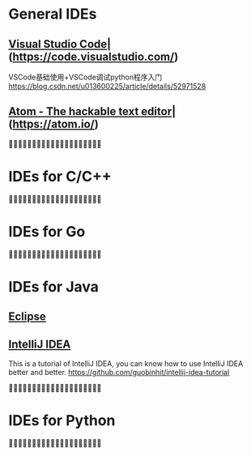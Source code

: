 

# General IDEs

## [Visual Studio Code](https://github.com/Microsoft/vscode)|(https://code.visualstudio.com/)

VSCode基础使用+VSCode调试python程序入门 https://blog.csdn.net/u013600225/article/details/52971528

## [Atom - The hackable text editor](https://github.com/atom/atom)|(https://atom.io/)

:couple::couple::couple::couple::couple::couple::couple::couple::couple::couple::couple::couple::couple::couple::couple::couple::couple::couple::couple::couple:


# IDEs for C/C++


:couple::couple::couple::couple::couple::couple::couple::couple::couple::couple::couple::couple::couple::couple::couple::couple::couple::couple::couple::couple:

# IDEs for Go


:couple::couple::couple::couple::couple::couple::couple::couple::couple::couple::couple::couple::couple::couple::couple::couple::couple::couple::couple::couple:


# IDEs for Java

## [Eclipse](https://github.com/eclipse)

## [IntelliJ IDEA](https://github.com/JetBrains/intellij-community)

This is a tutorial of IntelliJ IDEA, you can know how to use IntelliJ IDEA better and better. https://github.com/guobinhit/intellij-idea-tutorial


:couple::couple::couple::couple::couple::couple::couple::couple::couple::couple::couple::couple::couple::couple::couple::couple::couple::couple::couple::couple:

# IDEs for Python


:couple::couple::couple::couple::couple::couple::couple::couple::couple::couple::couple::couple::couple::couple::couple::couple::couple::couple::couple::couple:

